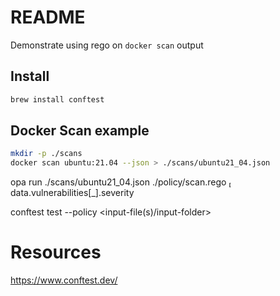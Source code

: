 # README
Demonstrate using rego on `docker scan` output

## Install
```sh
brew install conftest
```

## Docker Scan example
```sh
mkdir -p ./scans
docker scan ubuntu:21.04 --json > ./scans/ubuntu21_04.json  
```


opa run ./scans/ubuntu21_04.json ./policy/scan.rego 
data.vulnerabilities[_].severity







conftest test --policy <my-directory> <input-file(s)/input-folder>


# Resources  
https://www.conftest.dev/